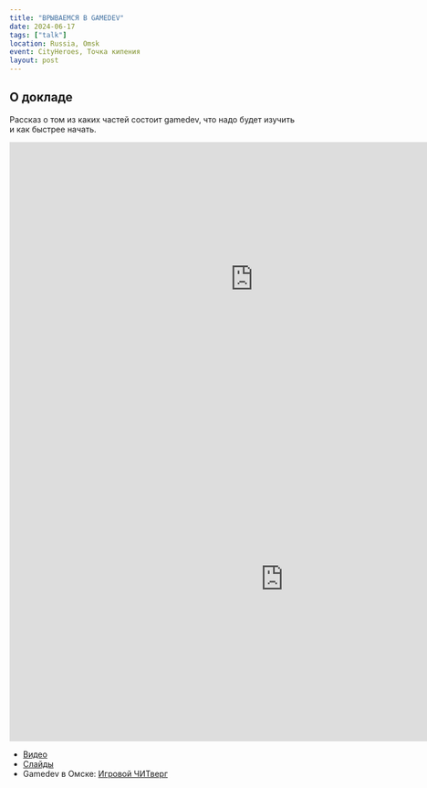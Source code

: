 ```yaml
---
title: "ВРЫВАЕМСЯ В GAMEDEV"
date: 2024-06-17
tags: ["talk"]
location: Russia, Omsk
event: CityHeroes, Точка кипения
layout: post
---
```


## О докладе

Рассказ о том из каких частей состоит gamedev, что надо будет изучить и как быстрее начать.

<iframe src="https://vk.com/video_ext.php?oid=-205361235&id=456239029&hd=2" width="853" height="480" allow="autoplay; encrypted-media; fullscreen; picture-in-picture; screen-wake-lock;" frameborder="0" allowfullscreen></iframe>

<iframe src="https://docs.google.com/presentation/d/e/2PACX-1vRIlyb8uiCg0IPKv5v5WUFiA9uV8fGgd4hZMOjQM3qlIIZwkpELESHx7Eri0SZE-2z2lGkvpQ29HgTW/embed?start=false&loop=false&delayms=3000" frameborder="0" width="960" height="569" allowfullscreen="true" mozallowfullscreen="true" webkitallowfullscreen="true"></iframe>


- [Видео](https://vk.com/video-205361235_456239029)
- [Слайды](https://docs.google.com/presentation/d/e/2PACX-1vRIlyb8uiCg0IPKv5v5WUFiA9uV8fGgd4hZMOjQM3qlIIZwkpELESHx7Eri0SZE-2z2lGkvpQ29HgTW/pub?start=false&loop=false&delayms=3000)
- Gamedev в Омске: [Игровой ЧИТверг](https://t.me/omsky_gamedev)

